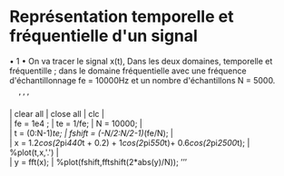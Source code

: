 # Représentation temporelle et fréquentielle d'un signal

• 1 • On va tracer le signal x(t), Dans les deux domaines, temporelle et fréquentille ;
      dans le domaine fréquentielle avec une fréquence d'échantillonnage fe = 10000Hz et un nombre d'échantillons N = 5000.
      
      ’’’
  |  clear all 
  |  close all 
  |  clc
  |  
  |  fe = 1e4 ; 
  |  te  = 1/fe; 
  |  N = 10000;
  |  
  |  t = (0:N-1)*te;
  |  fshift = (-N/2:N/2-1)*(fe/N);
  |  
  |  x = 1.2*cos(2*pi*440*t + 0.2) + 1*cos(2*pi*550*t)+ 0.6*cos(2*pi*2500*t);
  |  %plot(t,x,'.')
  |  
  |  y = fft(x);
  |  %plot(fshift,fftshift(2*abs(y)/N));
      ’’’
